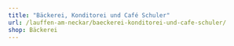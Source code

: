 ```yaml
---
title: "Bäckerei, Konditorei und Café Schuler"
url: /lauffen-am-neckar/baeckerei-konditorei-und-cafe-schuler/
shop: Bäckerei
---
```

